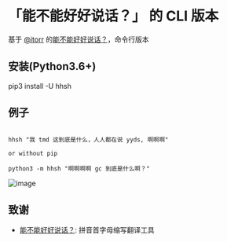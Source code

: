 # 「能不能好好说话？」 的 CLI 版本

基于 [@itorr](https://github.com/itorr) 的[能不能好好说话？](https://github.com/itorr/nbnhhsh)，命令行版本


## 安装(Python3.6+)

pip3 install -U hhsh

## 例子

```shell

hhsh "我 tmd 这到底是什么，人人都在说 yyds, 啊啊啊"

or without pip

python3 -m hhsh "啊啊啊啊 gc 到底是什么啊？"

```

![image](https://user-images.githubusercontent.com/15976103/125028508-baf3a280-e0ba-11eb-87d4-b42613da394a.png)

## 致谢
- [能不能好好说话？](https://github.com/itorr/nbnhhsh):  拼音首字母缩写翻译工具
